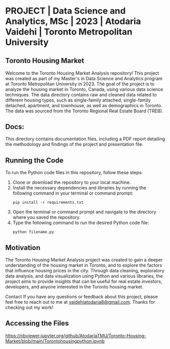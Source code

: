 <h1 style="font-size:27px;">PROJECT | Data Science and Analytics, MSc | 2023 | Atodaria Vaidehi | Toronto Metropolitan University</h1> 

  
<h2>Toronto Housing Market</h2>
  
Welcome to the Toronto Housing Market Analysis repository! This project was created as part of my Master's in Data Science and Analytics program
at Toronto Metropolitan University in 2023. The goal of the project is to analyze the housing market in Toronto, Canada,
using various data science techniques.
The data directory contains raw and cleaned data related to different housing types, such as single-family attached, single-family detached, apartment, and townhouse, as well as demographics in Toronto. The data was sourced from the Toronto Regional Real Estate Board (TREB).

<h2>Docs:</h2> This directory contains documentation files,
including a PDF report detailing the methodology and findings of the project and
presentation file.

<h2>Running the Code</h2>

<p>To run the Python code files in this repository, follow these steps:</p>

<ol>
  <li>Clone or download the repository to your local machine.</li>
  <li>Install the necessary dependencies and libraries by running the following command in your terminal or command prompt:</li>
  <pre><code>pip install -r requirements.txt</code></pre>
  <li>Open the terminal or command prompt and navigate to the directory where you saved the repository.</li>
  <li>Type the following command to run the desired Python code file:</li>
  <pre><code>python filename.py</code></pre>
</ol>

<h2>Motivation</h2>
The Toronto Housing Market Analysis project was created to gain a deeper understanding of the housing market in Toronto, and 
to explore the factors that influence housing prices in the city. Through data cleaning, exploratory data analysis, and data
visualization using Python and various libraries, the project aims to provide insights that can be useful for real estate investors, 
developers, and anyone interested in the Toronto housing market.

Contact
If you have any questions or feedback about this project, please feel free to reach out to me at vaidehiatodaria8@gmail.com. Thanks for checking out my work!

## Accessing the Files
https://nbviewer.jupyter.org/github/AtodariaTMU/Toronto-Housing-Market/blob/main/Torontohousingpython.ipynb






